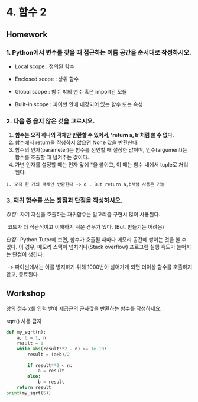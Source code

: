 # 4. 함수 2

## Homework

### 1. Python에서 변수를 찾을 때 접근하는 이름 공간을 순서대로 작성하시오.

* Local scope : 정의된 함수

* Enclosed scope : 상위 함수

* Global scope : 함수 밖의 변수 혹은 import된 모듈

* Built-in scope : 파이썬 안에 내장되어 있는 함수 또는 속성

  

### 2. 다음 중 옳지 않은 것을 고르시오.

1. **함수는 오직 하나의 객체만 반환할 수 있어서, 'return a, b'처럼 쓸 수 없다.** 
2. 함수에서 return을 작성하지 않으면 None 값을 반환한다.
3. 함수의 인자(parameter)는 함수를 선언할 때 설정한 값이며, 인수(argument)는 함수를 호출할 때 넘겨주는 값이다.
4. 가변 인자를 설정할 때는 인자 앞에 *을 붙이고, 이 때는 함수 내에서 tuple로 처리된다.



`1. 오직 한 개의 객체만 반환한다 -> o , But return a,b처럼 사용은 가능`







### 3. 재귀 함수를 쓰는 장점과 단점을 작성하시오.



*장점*  : 자기 자신을 호출하는 재귀함수는 알고리즘 구현시 많이 사용된다.

​			코드가 더 직관적이고 이해하기 쉬운 경우가 있다. (But, 만들기는 어려움)

*단점* : Python Tutor에 보면, 함수가 호출될 때마다 메모리 공간에 쌓이는 것을 볼 수 있다. 이 경우, 메모리 스택이 		넘치거나(Stack overflow) 프로그램 실행 속도가 늘어지는 단점이 생긴다. 

​		-> 파이썬에서는 이를 방지하기 위해 1000번이 넘어가게 되면 더이상 함수를 호출하지 않고, 종료된다.







## Workshop



양의 정수 x를 입력 받아 제곱근의 근사값을 반환하는 함수를 작성하세요.

sqrt() 사용 금지

```python
def my_sqrt(n):
    a, b = 1, n
    result = 1
    while abs(result**2 - n) >= 1e-10:
        result = (a+b)/2
        
        if result**2 < n:
            a = result
        else:
            b = result
    return result
print(my_sqrt(5))
```

